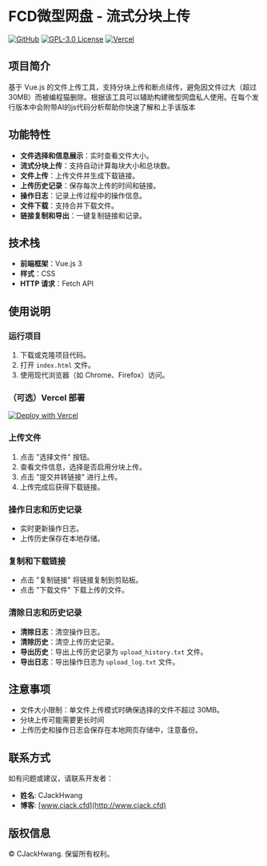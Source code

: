 # FCD微型网盘 - 流式分块上传
[![GitHub](https://img.shields.io/badge/GitHub-CJackHwang-100000?style=flat&logo=github&logoColor=white)](https://github.com/CJackHwang)
[![GPL-3.0 License](https://img.shields.io/badge/License-GPL%203.0-blue.svg?style=flat)](https://www.gnu.org/licenses/gpl-3.0.html)
[![Vercel](https://img.shields.io/badge/Vercel-000000?style=flat&logo=vercel)](https://vercel.com)

## 项目简介

基于 Vue.js 的文件上传工具，支持分块上传和断点续传，避免因文件过大（超过 30MB）而被编程猫删除。根据该工具可以辅助构建微型网盘私人使用。在每个发行版本中会附带AI的js代码分析帮助你快速了解和上手该版本

## 功能特性

- **文件选择和信息展示**：实时查看文件大小。
- **流式分块上传**：支持自动计算每块大小和总块数。
- **文件上传**：上传文件并生成下载链接。
- **上传历史记录**：保存每次上传的时间和链接。
- **操作日志**：记录上传过程中的操作信息。
- **文件下载**：支持合并下载文件。
- **链接复制和导出**：一键复制链接和记录。

## 技术栈

- **前端框架**：Vue.js 3
- **样式**：CSS
- **HTTP 请求**：Fetch API

## 使用说明

### 运行项目

1. 下载或克隆项目代码。
2. 打开 `index.html` 文件。
3. 使用现代浏览器（如 Chrome、Firefox）访问。

### （可选）Vercel 部署

[![Deploy with Vercel](https://vercel.com/button)](https://vercel.com/import/project?template=https://github.com/CJackHwang/Fuck-Codemao-Detection)

### 上传文件

1. 点击 "选择文件" 按钮。
2. 查看文件信息，选择是否启用分块上传。
3. 点击 "提交并转链接" 进行上传。
4. 上传完成后获得下载链接。

### 操作日志和历史记录

- 实时更新操作日志。
- 上传历史保存在本地存储。

### 复制和下载链接

- 点击 "复制链接" 将链接复制到剪贴板。
- 点击 "下载文件" 下载上传的文件。

### 清除日志和历史记录

- **清除日志**：清空操作日志。
- **清除历史**：清空上传历史记录。
- **导出历史**：导出上传历史记录为 `upload_history.txt` 文件。
- **导出日志**：导出操作日志为 `upload_log.txt` 文件。

## 注意事项

- 文件大小限制：单文件上传模式时确保选择的文件不超过 30MB。
- 分块上传可能需要更长时间
- 上传历史和操作日志会保存在本地网页存储中，注意备份。

## 联系方式

如有问题或建议，请联系开发者：

- **姓名**: CJackHwang
- **博客**: [www.cjack.cfd](http://www.cjack.cfd)

## 版权信息

© CJackHwang. 保留所有权利。
